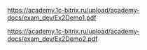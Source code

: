 https://academy.1c-bitrix.ru/upload/academy-docs/exam_dev/Ex2Demo1.pdf

  https://academy.1c-bitrix.ru/upload/academy-docs/exam_dev/Ex2Demo2.pdf
